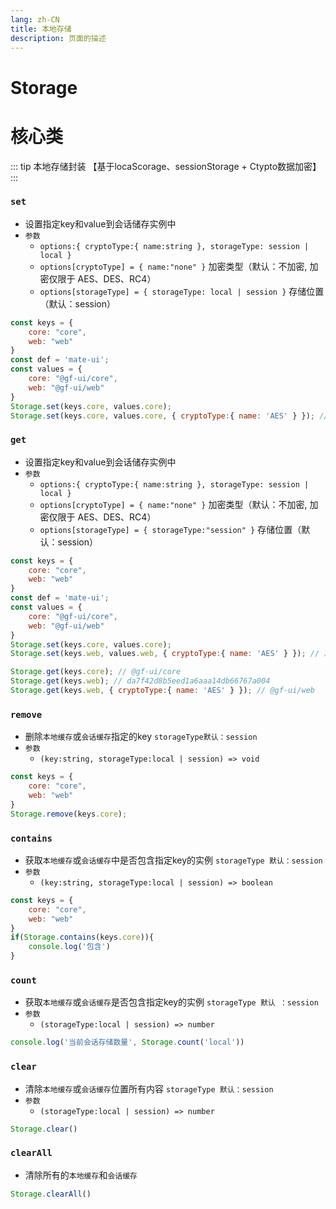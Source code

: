 ```yaml
---
lang: zh-CN
title: 本地存储
description: 页面的描述
---
```


# Storage
# 核心类
::: tip 本地存储封装 【基于locaScorage、sessionStorage + Ctypto数据加密】
:::

### `set` 

- 设置指定key和value到会话储存实例中
- `参数`
    - `options:{ cryptoType:{ name:string }, storageType: session | local }`
    - `options[cryptoType] = { name:"none" }` 加密类型（默认：不加密, <span class="colorff0066 font-bold">加密仅限于  AES、DES、RC4</span>）
    - `options[storageType] = { storageType: local | session }` 存储位置（默认：session）
```js
const keys = {
    core: "core",
    web: "web"
}
const def = 'mate-ui';
const values = {
    core: "@gf-ui/core",
    web: "@gf-ui/web"
}
Storage.set(keys.core, values.core);
Storage.set(keys.core, values.core, { cryptoType:{ name: 'AES' } }); // 加密存储
```

### `get` 

- 设置指定key和value到会话储存实例中
- `参数`
    - `options:{ cryptoType:{ name:string }, storageType: session | local }`
    - `options[cryptoType] = { name:"none" }` 加密类型（默认：不加密, <span class="colorff0066 font-bold">加密仅限于  AES、DES、RC4</span>）
    - `options[storageType] = { storageType:"session" }` 存储位置（默认：session）
```js
const keys = {
    core: "core",
    web: "web"
}
const def = 'mate-ui';
const values = {
    core: "@gf-ui/core",
    web: "@gf-ui/web"
}
Storage.set(keys.core, values.core);
Storage.set(keys.web, values.web, { cryptoType:{ name: 'AES' } }); // 加密存储

Storage.get(keys.core); // @gf-ui/core
Storage.get(keys.web); // da7f42d8b5eed1a6aaa14db66767a004
Storage.get(keys.web, { cryptoType:{ name: 'AES' } }); // @gf-ui/web
```

### `remove` 

- 删除`本地缓存`或`会话缓存`指定的key  `storageType默认：session`
- `参数`
    - `(key:string, storageType:local | session) => void`
```js
const keys = {
    core: "core",
    web: "web"
}
Storage.remove(keys.core);
```

### `contains` 

- 获取`本地缓存`或`会话缓存`中是否包含指定key的实例 `storageType 默认：session`
- `参数`
    - `(key:string, storageType:local | session) => boolean`
```js
const keys = {
    core: "core",
    web: "web"
}
if(Storage.contains(keys.core)){
    console.log('包含')
}  
```

### `count` 

- 获取`本地缓存`或`会话缓存`是否包含指定key的实例 `storageType 默认 ：session`
- `参数`
    - `(storageType:local | session) => number`
```js
console.log('当前会话存储数量', Storage.count('local')) 
```

### `clear` 

- 清除`本地缓存`或`会话缓存`位置所有内容 `storageType 默认：session`
- `参数`
    - `(storageType:local | session) => number`
```js
Storage.clear() 
```

### `clearAll` 

- 清除所有的`本地缓存`和`会话缓存`

```js
Storage.clearAll() 
```

